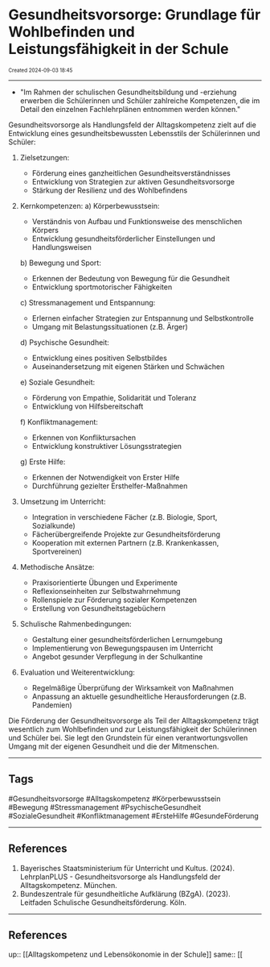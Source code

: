 # Gesundheitsvorsorge: Grundlage für Wohlbefinden und Leistungsfähigkeit in der Schule
<span style="font-size:10;"> Created 2024-09-03 18:45 </span>

---
* "Im Rahmen der schulischen Gesundheitsbildung und -erziehung erwerben die Schülerinnen und Schüler zahlreiche Kompetenzen, die im Detail den einzelnen Fachlehrplänen entnommen werden können."

Gesundheitsvorsorge als Handlungsfeld der Alltagskompetenz zielt auf die Entwicklung eines gesundheitsbewussten Lebensstils der Schülerinnen und Schüler:

1. Zielsetzungen:
   - Förderung eines ganzheitlichen Gesundheitsverständnisses
   - Entwicklung von Strategien zur aktiven Gesundheitsvorsorge
   - Stärkung der Resilienz und des Wohlbefindens

2. Kernkompetenzen:
   a) Körperbewusstsein:
      - Verständnis von Aufbau und Funktionsweise des menschlichen Körpers
      - Entwicklung gesundheitsförderlicher Einstellungen und Handlungsweisen
   
   b) Bewegung und Sport:
      - Erkennen der Bedeutung von Bewegung für die Gesundheit
      - Entwicklung sportmotorischer Fähigkeiten
   
   c) Stressmanagement und Entspannung:
      - Erlernen einfacher Strategien zur Entspannung und Selbstkontrolle
      - Umgang mit Belastungssituationen (z.B. Ärger)
   
   d) Psychische Gesundheit:
      - Entwicklung eines positiven Selbstbildes
      - Auseinandersetzung mit eigenen Stärken und Schwächen
   
   e) Soziale Gesundheit:
      - Förderung von Empathie, Solidarität und Toleranz
      - Entwicklung von Hilfsbereitschaft
   
   f) Konfliktmanagement:
      - Erkennen von Konfliktursachen
      - Entwicklung konstruktiver Lösungsstrategien
   
   g) Erste Hilfe:
      - Erkennen der Notwendigkeit von Erster Hilfe
      - Durchführung gezielter Ersthelfer-Maßnahmen

3. Umsetzung im Unterricht:
   - Integration in verschiedene Fächer (z.B. Biologie, Sport, Sozialkunde)
   - Fächerübergreifende Projekte zur Gesundheitsförderung
   - Kooperation mit externen Partnern (z.B. Krankenkassen, Sportvereinen)

4. Methodische Ansätze:
   - Praxisorientierte Übungen und Experimente
   - Reflexionseinheiten zur Selbstwahrnehmung
   - Rollenspiele zur Förderung sozialer Kompetenzen
   - Erstellung von Gesundheitstagebüchern

5. Schulische Rahmenbedingungen:
   - Gestaltung einer gesundheitsförderlichen Lernumgebung
   - Implementierung von Bewegungspausen im Unterricht
   - Angebot gesunder Verpflegung in der Schulkantine

6. Evaluation und Weiterentwicklung:
   - Regelmäßige Überprüfung der Wirksamkeit von Maßnahmen
   - Anpassung an aktuelle gesundheitliche Herausforderungen (z.B. Pandemien)

Die Förderung der Gesundheitsvorsorge als Teil der Alltagskompetenz trägt wesentlich zum Wohlbefinden und zur Leistungsfähigkeit der Schülerinnen und Schüler bei. Sie legt den Grundstein für einen verantwortungsvollen Umgang mit der eigenen Gesundheit und die der Mitmenschen.

---
## Tags
#Gesundheitsvorsorge #Alltagskompetenz #Körperbewusstsein #Bewegung #Stressmanagement #PsychischeGesundheit #SozialeGesundheit #Konfliktmanagement #ErsteHilfe #GesundeFörderung

---
## References
1. Bayerisches Staatsministerium für Unterricht und Kultus. (2024). LehrplanPLUS - Gesundheitsvorsorge als Handlungsfeld der Alltagskompetenz. München.
2. Bundeszentrale für gesundheitliche Aufklärung (BZgA). (2023). Leitfaden Schulische Gesundheitsförderung. Köln.

---
## References
up:: [[Alltagskompetenz und Lebensökonomie in der Schule]]
same:: [[